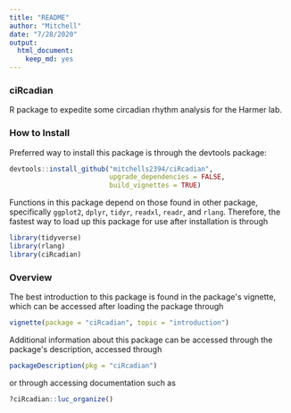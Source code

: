 ```yaml
---
title: "README"
author: "Mitchell"
date: "7/28/2020"
output: 
  html_document: 
    keep_md: yes
---
```


### ciRcadian
R package to expedite some circadian rhythm analysis for the Harmer lab. 

### How to Install 
Preferred way to install this package is through the devtools package: 

```r
devtools::install_github("mitchells2394/ciRcadian", 
                         upgrade_dependencies = FALSE, 
                         build_vignettes = TRUE)
```

Functions in this package depend on those found in other package, specifically `ggplot2`, `dplyr`, `tidyr`, `readxl`, `readr`, and `rlang`. Therefore, the fastest way to load up this package for use after installation is through 

```r
library(tidyverse)
library(rlang)
library(ciRcadian)
```

### Overview 
The best introduction to this package is found in the package's vignette, which can be accessed after loading the package through 

```r
vignette(package = "ciRcadian", topic = "introduction")
```

Additional information about this package can be accessed through the package's description, accessed through 

```r
packageDescription(pkg = "ciRcadian")
```

or through accessing documentation such as 

```r
?ciRcadian::luc_organize()
```
